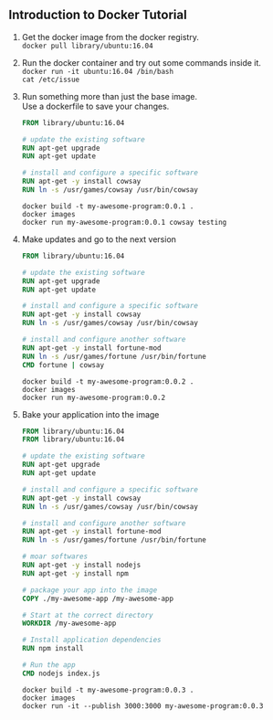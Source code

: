 Introduction to Docker Tutorial
-------------------------------

1. Get the docker image from the docker registry.   
   `docker pull library/ubuntu:16.04`

2. Run the docker container and try out some commands inside it.  
   `docker run -it ubuntu:16.04 /bin/bash`   
   `cat /etc/issue` 

3. Run something more than just the base image.   
   Use a dockerfile to save your changes.   
   ```Dockerfile 
   FROM library/ubuntu:16.04

   # update the existing software 
   RUN apt-get upgrade
   RUN apt-get update

   # install and configure a specific software
   RUN apt-get -y install cowsay
   RUN ln -s /usr/games/cowsay /usr/bin/cowsay
   ``` 
   `docker build -t my-awesome-program:0.0.1 .`  
   `docker images`   
   `docker run my-awesome-program:0.0.1 cowsay testing`

4. Make updates and go to the next version
   ```Dockerfile 
   FROM library/ubuntu:16.04

   # update the existing software 
   RUN apt-get upgrade
   RUN apt-get update

   # install and configure a specific software
   RUN apt-get -y install cowsay
   RUN ln -s /usr/games/cowsay /usr/bin/cowsay

   # install and configure another software
   RUN apt-get -y install fortune-mod
   RUN ln -s /usr/games/fortune /usr/bin/fortune
   CMD fortune | cowsay
   ``` 
   `docker build -t my-awesome-program:0.0.2 .`  
   `docker images`   
   `docker run my-awesome-program:0.0.2`

5. Bake your application into the image 
   ```Dockerfile 
   FROM library/ubuntu:16.04
   FROM library/ubuntu:16.04

   # update the existing software 
   RUN apt-get upgrade
   RUN apt-get update

   # install and configure a specific software
   RUN apt-get -y install cowsay
   RUN ln -s /usr/games/cowsay /usr/bin/cowsay

   # install and configure another software
   RUN apt-get -y install fortune-mod
   RUN ln -s /usr/games/fortune /usr/bin/fortune

   # moar softwares
   RUN apt-get -y install nodejs
   RUN apt-get -y install npm

   # package your app into the image 
   COPY ./my-awesome-app /my-awesome-app

   # Start at the correct directory
   WORKDIR /my-awesome-app

   # Install application dependencies
   RUN npm install

   # Run the app
   CMD nodejs index.js
   ```
   `docker build -t my-awesome-program:0.0.3 .`  
   `docker images`  
   `docker run -it --publish 3000:3000 my-awesome-program:0.0.3`  

